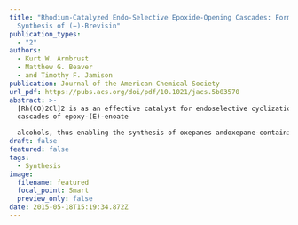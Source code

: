 ```yaml
---
title: "Rhodium-Catalyzed Endo-Selective Epoxide-Opening Cascades: Formal
  Synthesis of (−)-Brevisin"
publication_types:
  - "2"
authors:
  - Kurt W. Armbrust
  - Matthew G. Beaver
  - and Timothy F. Jamison
publication: Journal of the American Chemical Society
url_pdf: https://pubs.acs.org/doi/pdf/10.1021/jacs.5b03570
abstract: >-
  [Rh(CO)2Cl]2 is as an effective catalyst for endoselective cyclizations and
  cascades of epoxy-(E)-enoate

  alcohols, thus enabling the synthesis of oxepanes andoxepane-containing polyethers from di- and trisubstituted epoxides. Syntheses of the ABC and EF ring systems of (−)-brevisin via all endo-diepoxide-opening cascades using this method constitute a formal total synthesis and demonstrate the utility of this methodology in the context of the synthesis of marine ladder polyether natural products.
draft: false
featured: false
tags:
  - Synthesis
image:
  filename: featured
  focal_point: Smart
  preview_only: false
date: 2015-05-18T15:19:34.872Z
---
```

